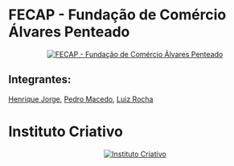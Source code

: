 # FECAP - Fundação de Comércio Álvares Penteado

<p align="center">
<a href= "https://www.fecap.br/"><img src="https://encrypted-tbn0.gstatic.com/images?q=tbn:ANd9GcRhZPrRa89Kma0ZZogxm0pi-tCn_TLKeHGVxywp-LXAFGR3B1DPouAJYHgKZGV0XTEf4AE&usqp=CAU" alt="FECAP - Fundação de Comércio Álvares Penteado" border="0"></a>
</p>

## Integrantes:

<a href="https://www.linkedin.com/in/luanpires-silva/" target="_blank">Henrique Jorge</a>, 
<a href="https://www.linkedin.com/in/pedro-augusto-da-silva-macedo-9a0200187/" target="_blank">Pedro Macedo</a>, 
<a href="https://www.linkedin.com/in/luiz-eduardo-souza-rocha-09aab2321/" target="_blank">Luiz Rocha</a>

# Instituto Criativo
<p align="center">
  <a href="https://www.institutocriativo.com.br">
    <img src="https://www.institutocriativo.com.br/images/foto_lucy-p-500.jpeg" alt="Instituto Criativo" border="0">
  </a>
</p>
